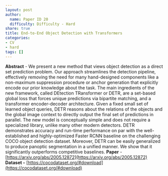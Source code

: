 ```yaml
---
layout: post
author:
  name: Paper ID 20
  difficulty: Difficulty - Hard
share: true
title: End-to-End Object Detection with Transformers
categories:
- CV
- hard
tags: []
---
```

**Abstract** - We present a new method that views object detection as a direct set prediction problem. Our approach streamlines the detection pipeline, effectively removing the need for many hand-designed components like a non-maximum suppression procedure or anchor generation that explicitly encode our prior knowledge about the task. The main ingredients of the new framework, called DEtection TRansformer or DETR, are a set-based global loss that forces unique predictions via bipartite matching, and a transformer encoder-decoder architecture. Given a fixed small set of learned object queries, DETR reasons about the relations of the objects and the global image context to directly output the final set of predictions in parallel. The new model is conceptually simple and does not require a specialized library, unlike many other modern detectors. DETR demonstrates accuracy and run-time performance on par with the well-established and highly-optimized Faster RCNN baseline on the challenging COCO object detection dataset. Moreover, DETR can be easily generalized to produce panoptic segmentation in a unified manner. We show that it significantly outperforms competitive baselines.
**Paper** - [https://arxiv.org/abs/2005.12872](https://arxiv.org/abs/2005.12872)
**Dataset -** [https://cocodataset.org/#download](https://cocodataset.org/#download)
    